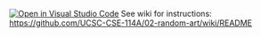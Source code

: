[![Open in Visual Studio Code](https://classroom.github.com/assets/open-in-vscode-718a45dd9cf7e7f842a935f5ebbe5719a5e09af4491e668f4dbf3b35d5cca122.svg)](https://classroom.github.com/online_ide?assignment_repo_id=10993377&assignment_repo_type=AssignmentRepo)
See wiki for instructions: https://github.com/UCSC-CSE-114A/02-random-art/wiki/README
